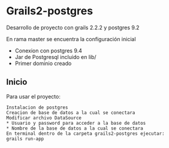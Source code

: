 # Grails2-postgres

Desarrollo de proyecto con grails 2.2.2 y postgres 9.2

En rama master se encuentra la configuración inicial
* Conexion con postgres 9.4
* Jar de Postgresql incluido en lib/
* Primer dominio creado

Inicio
-----

Para usar el proyecto:

    Instalacion de postgres
    Creacion de base de datos a la cual se conectara
    Modificar archivo DataSource 
    * Usuario y password para acceder a la base de datos
    * Nombre de la base de datos a la cual se conectara
    En terminal dentro de la carpeta grails2-postgres ejecutar:
    grails run-app